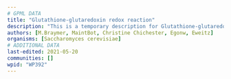 ```yaml
---
# GPML DATA
title: "Glutathione-glutaredoxin redox reaction"
description: "This is a temporary description for Glutathione-glutaredoxin redox reaction"
authors: [M.Braymer, MaintBot, Christine Chichester, Egonw, Eweitz]
organisms: [Saccharomyces cerevisiae]
# ADDITIONAL DATA
last-edited: 2021-05-20
communities: []
wpid: "WP392"
---
```

